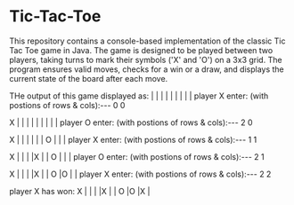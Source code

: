 # Tic-Tac-Toe
This repository contains a console-based implementation of the classic Tic Tac Toe game in Java.
The game is designed to be played between two players, taking turns to mark their symbols ('X' and 'O') on a 3x3 grid.
The program ensures valid moves, checks for a win or a draw, and displays the current state of the board after each move.



THe output of this game displayed as:
  |  |  |
  |  |  |
  |  |  |
player X enter: (with postions of rows & cols):---
0 0

X |  |  |
  |  |  |
  |  |  |
player O enter: (with postions of rows & cols):---
2 0

X |  |  |
  |  |  |
O |  |  |
player X enter: (with postions of rows & cols):---
1 1

X |  |  |
  |X |  |
O |  |  |
player O enter: (with postions of rows & cols):---
2 1

X |  |  |
  |X |  |
O |O |  |
player X enter: (with postions of rows & cols):---
2 2

player X has won: 
X |  |  |
  |X |  |
O |O |X |

